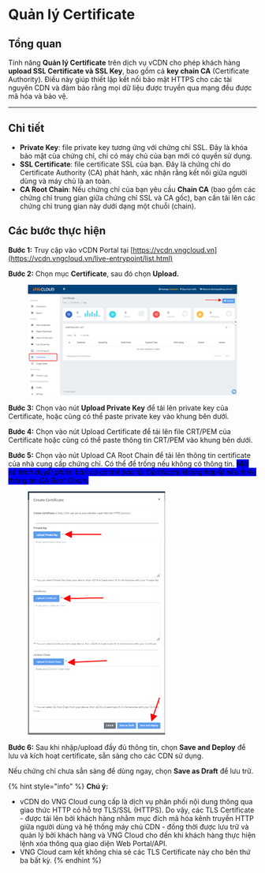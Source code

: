 # Quản lý Certificate

## Tổng quan

Tính năng **Quản lý Certificate** trên dịch vụ vCDN cho phép khách hàng **upload SSL Certificate và SSL Key**, bao gồm cả **key chain CA** (Certificate Authority). Điều này giúp thiết lập kết nối bảo mật HTTPS cho các tài nguyên CDN và đảm bảo rằng mọi dữ liệu được truyền qua mạng đều được mã hóa và bảo vệ.

***

## **Chi tiết**

* **Private Key**: file private key tương ứng với chứng chỉ SSL. Đây là khóa bảo mật của chứng chỉ, chỉ có máy chủ của bạn mới có quyền sử dụng.
* **SSL Certificate**: file certificate SSL của bạn. Đây là chứng chỉ do Certificate Authority (CA) phát hành, xác nhận rằng kết nối giữa người dùng và máy chủ là an toàn.
* **CA Root Chain**: Nếu chứng chỉ của bạn yêu cầu **Chain CA** (bao gồm các chứng chỉ trung gian giữa chứng chỉ SSL và CA gốc), bạn cần tải lên các chứng chỉ trung gian này dưới dạng một chuỗi (chain).&#x20;

## Các bước thực hiện

**Bước 1:** Truy cập vào vCDN Portal tại [https://vcdn.vngcloud.vn](https://vcdn.vngcloud.vn/live-entrypoint/list.html)

**Bước 2:** Chọn mục **Certificate**, sau đó chọn **Upload.**

<figure><img src="../../.gitbook/assets/image (3) (1) (1) (1) (1) (1) (1) (1).png" alt=""><figcaption></figcaption></figure>

**Bước 3:** Chọn vào nút **Upload Private Key** để tải lên private key của Certificate, hoặc cũng có thể paste private key vào khung bên dưới.

**Bước 4:** Chọn vào nút Upload Certificate để tải lên file CRT/PEM của Certificate hoặc cũng có thể paste thông tin CRT/PEM vào khung bên dưới.

**Bước 5:** Chọn vào nút Upload CA Root Chain để tải lên thông tin certificate của nhà cung cấp chứng chỉ. Có thể để trống nếu không có thông tin. _<mark style="background-color:blue;">Một số trình duyệt phiên bản cũ có thể báo lỗi Certificate không hợp lệ nếu thiếu thông tin CA Root Chain.</mark>_

<figure><img src="../../.gitbook/assets/image (4) (1) (1) (1) (1) (1) (1).png" alt="" width="278"><figcaption></figcaption></figure>

**Bước 6:** Sau khi nhập/upload đầy đủ thông tin, chọn **Save and Deploy** để lưu và kích hoạt certificate, sẳn sàng cho các CDN sử dụng.

Nếu chứng chỉ chưa sẳn sàng để dùng ngay, chọn **Save as Draft** để lưu trữ.

{% hint style="info" %}
**Chú ý:**

* vCDN do VNG Cloud cung cấp là dịch vụ phân phối nội dung thông qua giao thức HTTP có hỗ trợ TLS/SSL (HTTPS). Do vậy, các TLS Certificate - được tải lên bởi khách hàng nhằm mục đích mã hóa kênh truyền HTTP giữa người dùng và hệ thống máy chủ CDN - đồng thời được lưu trữ và quản lý bởi khách hàng và VNG Cloud cho đến khi khách hàng thực hiện lệnh xóa thông qua giao diện Web Portal/API.
* VNG Cloud cam kết không chia sẻ các TLS Certificate này cho bên thứ ba bất kỳ.
{% endhint %}
